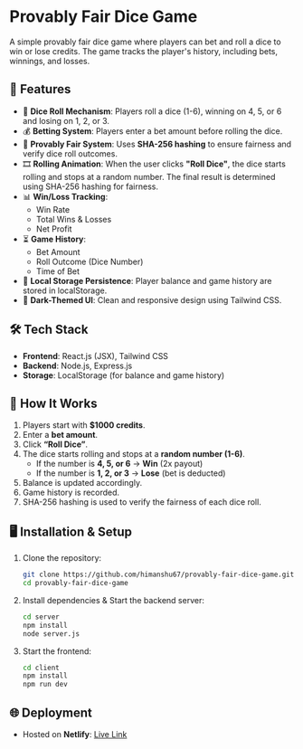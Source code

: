 # Provably Fair Dice Game

A simple provably fair dice game where players can bet and roll a dice to win or lose credits. The game tracks the player's history, including bets, winnings, and losses.

## 🚀 Features

- 🎲 **Dice Roll Mechanism**: Players roll a dice (1-6), winning on 4, 5, or 6 and losing on 1, 2, or 3.
- 💰 **Betting System**: Players enter a bet amount before rolling the dice.
- 📜 **Provably Fair System**: Uses **SHA-256 hashing** to ensure fairness and verify dice roll outcomes.
- 🎞️ **Rolling Animation**: When the user clicks **"Roll Dice"**, the dice starts rolling and stops at a random number. The final result is determined using SHA-256 hashing for fairness.
- 📊 **Win/Loss Tracking**:
  - Win Rate
  - Total Wins & Losses
  - Net Profit
- ⏳ **Game History**:
  - Bet Amount
  - Roll Outcome (Dice Number)
  - Time of Bet
- 💾 **Local Storage Persistence**: Player balance and game history are stored in localStorage.
- 🎨 **Dark-Themed UI**: Clean and responsive design using Tailwind CSS.

## 🛠️ Tech Stack

- **Frontend**: React.js (JSX), Tailwind CSS
- **Backend**: Node.js, Express.js
- **Storage**: LocalStorage (for balance and game history)

## 📜 How It Works

1.  Players start with **$1000 credits**.
2.  Enter a **bet amount**.
3.  Click **“Roll Dice”**.
4.  The dice starts rolling and stops at a **random number (1-6)**.
    - If the number is **4, 5, or 6** → **Win** (2x payout)
    - If the number is **1, 2, or 3** → **Lose** (bet is deducted)
5.  Balance is updated accordingly.
6.  Game history is recorded.
7.  SHA-256 hashing is used to verify the fairness of each dice roll.

## 🖥️ Installation & Setup

1.  Clone the repository:

    ```sh
    git clone https://github.com/himanshu67/provably-fair-dice-game.git
    cd provably-fair-dice-game

    ```

2.  Install dependencies & Start the backend server:

    ```sh
    cd server
    npm install
    node server.js
    ```

3.  Start the frontend:

    ```sh
    cd client
    npm install
    npm run dev
    ```

## 🌐 Deployment

- Hosted on **Netlify**: [Live Link](https:/Netlify)
